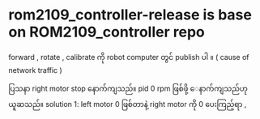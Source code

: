 # rom2109_controller-release is base on ROM2109_controller repo


forward , rotate , calibrate ကို robot computer တွင် publish ပါ ။ ( cause of network traffic )

ပြသနာ
right motor stop နောက်ကျသည်။ pid 0 rpm ဖြစ်ဖို့ ေနာက်ကျသည်ဟု ယူဆသည်။
solution 1: left motor 0 ဖြစ်တာနဲ့ right motor ကို 0  ပေးကြည့်ရာ , 
